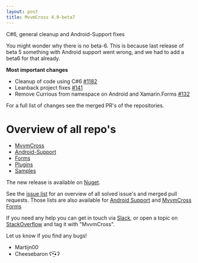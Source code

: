 ```yaml
---
layout: post
title: MvvmCross 4.0-beta7
---
```


C#6, general cleanup and Android-Support fixes

You might wonder why there is no beta-6. This is because last release of beta 5 something with Android support went wrong, and we had to add a beta6 for that already.

**Most important changes**

- Cleanup of code using C#6 [#1182](https://github.com/MvvmCross/MvvmCross/pull/1182)
- Leanback project fixes [#141](https://github.com/MvvmCross/MvvmCross-AndroidSupport/pull/141)
- Remove Currious from namespace on Android and Xamarin.Forms [#132](https://github.com/MvvmCross/MvvmCross-AndroidSupport/pull/132)

For a full list of changes see the merged PR's of the repositories.

# Overview of all repo's

- [MvvmCross](https://github.com/MvvmCross/MvvmCross)
- [Android-Support](https://github.com/MvvmCross/MvvmCross-AndroidSupport)
- [Forms](https://github.com/MvvmCross/MvvmCross-Forms)
- [Plugins](https://github.com/MvvmCross/MvvmCross-Plugins)
- [Samples](https://github.com/MvvmCross/MvvmCross-Samples)


The new release is available on [Nuget](https://www.nuget.org/packages?q=mvvmcross).

See the [issue list](https://github.com/MvvmCross/MvvmCross/issues?q=milestone%3A4.0.0+is%3Aclosed) for an overview of all solved issue's and merged pull requests.
Those lists are also available for [Android Support](https://github.com/MvvmCross/MvvmCross-AndroidSupport/issues?q=milestone%3A4.0.0+is%3Aclosed) and [MvvmCross Forms](https://github.com/MvvmCross/MvvmCross-Forms/issues?q=milestone%3A4.0.0+is%3Aclosed)

If you need any help you can get in touch via [Slack](https://xamarinchat.herokuapp.com/), or open a topic on [StackOverflow](http://stackoverflow.com/questions/new/mvvmcross) and tag it with "MvvmCross".

Let us know if you find any bugs!

- Martijn00
- Cheesebaron ʕ•̫͡•ʔ
